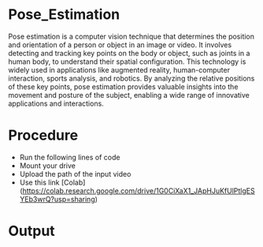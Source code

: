 # Pose_Estimation

Pose estimation is a computer vision technique that determines the position and orientation of a person or object in an image or video. It involves detecting and tracking key points on the body or object, such as joints in a human body, to understand their spatial configuration.
This technology is widely used in applications like augmented reality, human-computer interaction, sports analysis, and robotics. By analyzing the relative positions of these key points, pose estimation provides valuable insights into the movement and posture of the subject, enabling a wide range of innovative applications and interactions.

# Procedure

* Run the following lines of code
* Mount your drive
* Upload the path of the input video
* Use this link [Colab] (https://colab.research.google.com/drive/1G0CiXaX1_JApHJuKfUlPtlgESYEb3wrQ?usp=sharing)

# Output
